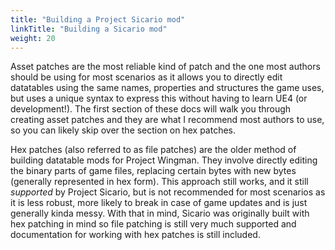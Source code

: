 ```yaml
---
title: "Building a Project Sicario mod"
linkTitle: "Building a Sicario mod"
weight: 20
---
```


Asset patches are the most reliable kind of patch and the one most authors should be using for most scenarios as it allows you to directly edit datatables using the same names, properties and structures the game uses, but uses a unique syntax to express this without having to learn UE4 (or development!). The first section of these docs will walk you through creating asset patches and they are what I recommend most authors to use, so you can likely skip over the section on hex patches.

Hex patches (also referred to as file patches) are the older method of building datatable mods for Project Wingman. They involve directly editing the binary parts of game files, replacing certain bytes with new bytes (generally represented in hex form). This approach still works, and it still _supported_ by Project Sicario, but is not recommended for most scenarios as it is less robust, more likely to break in case of game updates and is just generally kinda messy. With that in mind, Sicario was originally built with hex patching in mind so file patching is still very much supported and documentation for working with hex patches is still included.